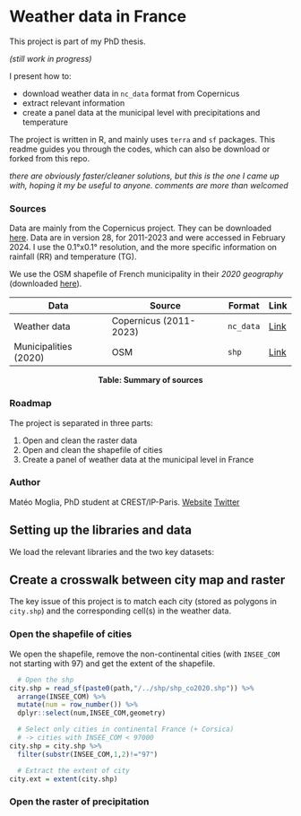 # Weather data in France

This project is part of my PhD thesis. 

_(still work in progress)_

I present how to:

- download weather data in ``nc_data`` format from Copernicus
- extract relevant information
- create a panel data at the municipal level with precipitations and temperature

The project is written in R, and mainly uses ``terra`` and ``sf`` packages. This readme guides you through the codes, which can also be download or forked from this repo. 

_there are obviously faster/cleaner solutions, but this is the one I came up with, hoping it my be useful to anyone. comments are more than welcomed_

### Sources

Data are mainly from the Copernicus project. They can be downloaded [here](https://surfobs.climate.copernicus.eu/dataaccess/access_eobs_chunks.php). Data are in version 28, for 2011-2023 and were accessed in February 2024. I use the 0.1°x0.1° resolution, and the more specific information on rainfall (RR) and temperature (TG). 

We use the OSM shapefile of French municipality in their *2020 geography* (downloaded [here](https://www.data.gouv.fr/fr/datasets/decoupage-administratif-communal-francais-issu-d-openstreetmap/)). 

<div align="center">
  
| Data               | Source             | Format    | Link                                                                                              |
|--------------------|--------------------|-----------|---------------------------------------------------------------------------------------------------|
| Weather data       | Copernicus (2011-2023) | `nc_data` | [Link](https://surfobs.climate.copernicus.eu/dataaccess/access_eobs_chunks.php)                   |
| Municipalities (2020) | OSM              | `shp`     | [Link](https://www.data.gouv.fr/fr/datasets/decoupage-administratif-communal-francais-issu-d-openstreetmap/) |

**Table: Summary of sources**

</div>

### Roadmap

The project is separated in three parts:

1. Open and clean the raster data 
2. Open and clean the shapefile of cities
3. Create a panel of weather data at the municipal level in France

### Author

Matéo Moglia, PhD student at CREST/IP-Paris.
[Website](https://mateomoglia.github.io)
[Twitter](https://twitter.com/MateoMogliaEcon)

## Setting up the libraries and data

We load the relevant libraries and the two key datasets:



## Create a crosswalk between city map and raster

The key issue of this project is to match each city (stored as polygons in `city.shp`) and the corresponding cell(s) in the weather data. 

### Open the shapefile of cities

We open the shapefile, remove the non-continental cities (with `INSEE_COM` not starting with 97) and get the extent of the shapefile.

```r
  # Open the shp
city.shp = read_sf(paste0(path,"/../shp/shp_co2020.shp")) %>% 
  arrange(INSEE_COM) %>%
  mutate(num = row_number()) %>%
  dplyr::select(num,INSEE_COM,geometry)

  # Select only cities in continental France (+ Corsica)
  # -> cities with INSEE_COM < 97000
city.shp = city.shp %>%
  filter(substr(INSEE_COM,1,2)!="97")

  # Extract the extent of city
city.ext = extent(city.shp)
```

### Open the raster of precipitation




